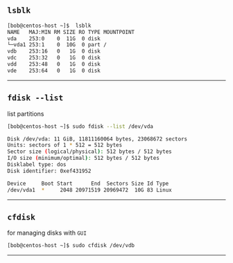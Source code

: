 
## `lsblk`



```bash
[bob@centos-host ~]$  lsblk
NAME   MAJ:MIN RM SIZE RO TYPE MOUNTPOINT
vda    253:0    0  11G  0 disk 
└─vda1 253:1    0  10G  0 part /
vdb    253:16   0   1G  0 disk 
vdc    253:32   0   1G  0 disk 
vdd    253:48   0   1G  0 disk 
vde    253:64   0   1G  0 disk 
```

________________________________________________________________________________________________


## `fdisk --list`

list partitions

```bash
[bob@centos-host ~]$ sudo fdisk --list /dev/vda

Disk /dev/vda: 11 GiB, 11811160064 bytes, 23068672 sectors
Units: sectors of 1 * 512 = 512 bytes
Sector size (logical/physical): 512 bytes / 512 bytes
I/O size (minimum/optimal): 512 bytes / 512 bytes
Disklabel type: dos
Disk identifier: 0xef431952

Device     Boot Start      End  Sectors Size Id Type
/dev/vda1  *     2048 20971519 20969472  10G 83 Linux
```

________________________________________________________________________________________________


## `cfdisk`

for managing disks with `GUI`

```bash
[bob@centos-host ~]$ sudo cfdisk /dev/vdb
```


________________________________________________________________________________________________
